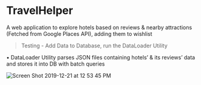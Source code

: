 # TravelHelper
A web application to explore hotels based on reviews &amp; nearby attractions (Fetched from Google Places API), adding them to wishlist

> Testing - Add Data to Database, run the DataLoader Utility

•	DataLoader Utility parses JSON files containing hotels’ & its reviews’ data and stores it into DB with batch queries


![Screen Shot 2019-12-21 at 12 53 45 PM](https://user-images.githubusercontent.com/23554810/71313682-feab8c00-23f0-11ea-96a0-430f3d1546d6.png)


